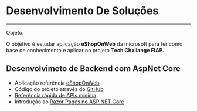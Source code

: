 # Desenvolvimento De Soluções

---

Objeto:

O objetivo é estudar aplicação **eShopOnWeb** da microsoft para ter como base de conhecimento e aplicar no projeto **Tech Challange FIAP.**

## Desenvolvimeto de Backend com AspNet Core

- Aplicação referência [eShopOnWeb](https://learn.microsoft.com/pt-br/dotnet/architecture/modern-web-apps-azure/)
- Código do projeto atravês do [GitHub](https://github.com/dotnet-architecture/eShopOnWeb)
- [Referência rápida de APIs mínima](https://learn.microsoft.com/pt-br/aspnet/core/fundamentals/minimal-apis?view=aspnetcore-7.0)
- Introdução ao [Razor Pages no ASP.NET Core](https://learn.microsoft.com/aspnet/core/razor-pages/?view=aspnetcore-7.0&tabs=visual-studio)